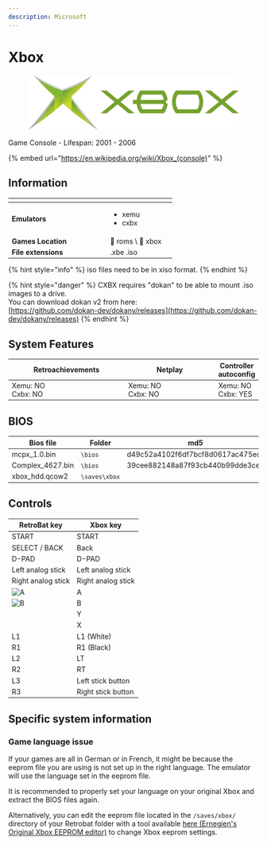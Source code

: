 ```yaml
---
description: Microsoft
---
```


# Xbox

<div align="left">

<figure><img src="https://raw.githubusercontent.com/fabricecaruso/es-theme-carbon/52ff37c9e265587d006945a2ba695b5a962b3a3d/art/logos/xbox.svg" alt=""><figcaption></figcaption></figure>

</div>

Game Console - Lifespan: 2001 - 2006

{% embed url="https://en.wikipedia.org/wiki/Xbox_(console)" %}

## Information

<table data-header-hidden><thead><tr><th width="184"></th><th></th><th data-hidden></th></tr></thead><tbody><tr><td><strong>Emulators</strong></td><td><ul><li>xemu</li><li>cxbx</li></ul></td><td></td></tr><tr><td><strong>Games Location</strong></td><td><span data-gb-custom-inline data-tag="emoji" data-code="1f4c1">📁</span> roms \ <span data-gb-custom-inline data-tag="emoji" data-code="1f4c2">📂</span> xbox</td><td></td></tr><tr><td><strong>File extensions</strong></td><td>.xbe .iso</td><td></td></tr></tbody></table>

{% hint style="info" %}
iso files need to be in xiso format.
{% endhint %}

{% hint style="danger" %}
CXBX requires "dokan" to be able to mount .iso images to a drive.\
You can download dokan v2 from here:\
[https://github.com/dokan-dev/dokany/releases](https://github.com/dokan-dev/dokany/releases)
{% endhint %}

## System Features

<table><thead><tr><th width="245">Retroachievements</th><th width="200">Netplay</th><th>Controller autoconfig</th></tr></thead><tbody><tr><td>Xemu: NO<br>Cxbx: NO</td><td>Xemu: NO<br>Cxbx: NO</td><td>Xemu: NO<br>Cxbx: YES</td></tr></tbody></table>

## BIOS

<table><thead><tr><th width="196">Bios file</th><th width="148">Folder</th><th>md5</th></tr></thead><tbody><tr><td>mcpx_1.0.bin</td><td><code>\bios</code></td><td>d49c52a4102f6df7bcf8d0617ac475ed</td></tr><tr><td>Complex_4627.bin</td><td><code>\bios</code></td><td>39cee882148a87f93cb440b99dde3ceb</td></tr><tr><td>xbox_hdd.qcow2</td><td><code>\saves\xbox</code></td><td></td></tr></tbody></table>

## Controls

| RetroBat key                                                                             | Xbox key           |
| ---------------------------------------------------------------------------------------- | ------------------ |
| START                                                                                    | START              |
| SELECT / BACK                                                                            | Back               |
| D-PAD                                                                                    | D-PAD              |
| Left analog stick                                                                        | Left analog stick  |
| Right analog stick                                                                       | Right analog stick |
| ![A](<../../../../../en/.gitbook/assets/image (27).png>)                                 | A                  |
| ![B](<../../../../../en/.gitbook/assets/image (13).png>)                                 | B                  |
| <img src="../../../../../en/.gitbook/assets/image (47).png" alt="" data-size="original"> | Y                  |
| <img src="../../../../../en/.gitbook/assets/image (45).png" alt="" data-size="line">     | X                  |
| L1                                                                                       | L1 (White)         |
| R1                                                                                       | R1 (Black)         |
| L2                                                                                       | LT                 |
| R2                                                                                       | RT                 |
| L3                                                                                       | Left stick button  |
| R3                                                                                       | Right stick button |

## Specific system information

### Game language issue

If your games are all in German or in French, it might be because the eeprom file you are using is not set up in the right language. The emulator will use the language set in the eeprom file.

It is recommended to properly set your language on your original Xbox and extract the BIOS files again.

Alternatively, you can edit the eeprom file located in the `/saves/xbox/` directory of your Retrobat folder with a tool available [here (Ernegien's Original Xbox EEPROM editor)](https://github.com/Ernegien/XboxEepromEditor) to change Xbox eeprom settings.
